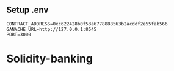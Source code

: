 ## Setup .env

```env
CONTRACT_ADDRESS=0xc622428b0f53a6778888563b2acddf2e55fab566
GANACHE_URL=http://127.0.0.1:8545
PORT=3000
```

# Solidity-banking
